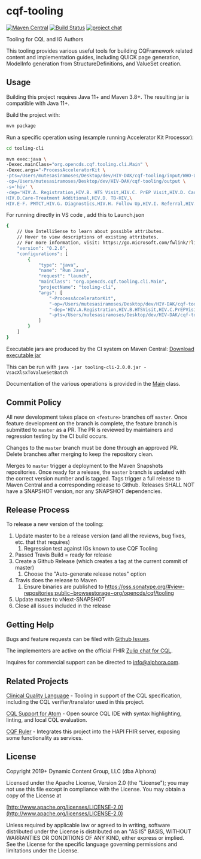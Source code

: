 # cqf-tooling

[![Maven Central](https://maven-badges.herokuapp.com/maven-central/org.opencds.cqf/tooling/badge.svg)](https://maven-badges.herokuapp.com/maven-central/org.opencds.cqf/tooling) [![Build Status](https://www.travis-ci.com/cqframework/cqf-tooling.svg?branch=master)](https://www.travis-ci.com/cqframework/cqf-tooling) [![project chat](https://img.shields.io/badge/zulip-join_chat-brightgreen.svg)](https://chat.fhir.org/#narrow/stream/179220-cql)

Tooling for CQL and IG Authors

This tooling provides various useful tools for building CQFramework related content and implementation guides, including QUICK page generation, ModelInfo generation from StructureDefinitions, and ValueSet creation.

## Usage

Building this project requires Java 11+ and Maven 3.8+. The resulting jar is compatible with Java 11+.

Build the project with:

```bash
mvn package
```

Run a specific operation using (example running Accelerator Kit Processor):

```bash
cd tooling-cli 
```

```bash
mvn exec:java \
-Dexec.mainClass="org.opencds.cqf.tooling.cli.Main" \
-Dexec.args="-ProcessAcceleratorKit \
-pts=/Users/mutesasiramoses/Desktop/dev/HIV-DAK/cqf-tooling/input/WHO-UCN-HHS-SIA-2022.1-eng.xlsx \
-op=/Users/mutesasiramoses/Desktop/dev/HIV-DAK/cqf-tooling/output \
-s='hiv' \
-dep='HIV.A. Registration,HIV.B. HTS Visit,HIV.C. PrEP Visit,HIV.D. Care-Treatment Core,\
HIV.D.Care-Treatment Additional,HIV.D. TB-HIV,\
HIV.E-F. PMTCT,HIV.G. Diagnostics,HIV.H. Follow Up,HIV.I. Referral,HIV. Surveillance,HIV. Configuration'"
```
For running directly in VS code , add this to Launch.json

```bash
{
    // Use IntelliSense to learn about possible attributes.
    // Hover to view descriptions of existing attributes.
    // For more information, visit: https://go.microsoft.com/fwlink/?linkid=830387
    "version": "0.2.0",
    "configurations": [
        {
            "type": "java",
            "name": "Run Java",
            "request": "launch",
            "mainClass": "org.opencds.cqf.tooling.cli.Main",
            "projectName": "tooling-cli",
            "args": [
                "-ProcessAcceleratorKit",
                "-op=/Users/mutesasiramoses/Desktop/dev/HIV-DAK/cqf-tooling/output",
                "-dep='HIV.A.Registration,HIV.B.HTSVisit,HIV.C.PrEPVisit,HIV.D.Care-TreatmentCore,HIV.D.Care-TreatmentAdditional,HIV.D.TB-HIV,HIV.E-F.PMTCT,HIV.G.Diagnostics,HIV.H.FollowUp,HIV.I.Referral,HIV.Surveillance,HIV.Configuration'",
                "-pts=/Users/mutesasiramoses/Desktop/dev/HIV-DAK/cqf-tooling/input/WHO-UCN-HHS-SIA-2022.1-eng.xlsx"
            ]
        }
    ]
}
```

Executable jars are produced by the CI system on Maven Central: [Download executable jar](https://oss.sonatype.org/service/local/artifact/maven/redirect?r=releases&g=org.opencds.cqf&a=tooling-cli&v=LATEST)

This can be run with `java -jar tooling-cli-2.0.0.jar -VsacXlsxToValueSetBatch`

Documentation of the various operations is provided in the [Main](tooling-cli/src/main/java/org/opencds/cqf/tooling/cli/Main.java) class.

## Commit Policy

All new development takes place on `<feature>` branches off `master`. Once feature development on the branch is complete, the feature branch is submitted to `master` as a PR. The PR is reviewed by maintainers and regression testing by the CI build occurs.

Changes to the `master` branch must be done through an approved PR. Delete branches after merging to keep the repository clean.

Merges to `master` trigger a deployment to the Maven Snapshots repositories. Once ready for a release, the `master` branch is updated with the correct version number and is tagged. Tags trigger a full release to Maven Central and a corresponding release to Github. Releases SHALL NOT have a SNAPSHOT version, nor any SNAPSHOT dependencies.

## Release Process

To release a new version of the tooling:
1. Update master to be a release version (and all the reviews, bug fixes, etc. that that requires)
   1. Regression test against IGs known to use CQF Tooling
2. Passed Travis Build = ready for release
3. Create a Github Release (which creates a tag at the current commit of master)
   1. Choose the "Auto-generate release notes" option
4. Travis does the release to Maven
   1. Ensure binaries are published to https://oss.sonatype.org/#view-repositories;public~browsestorage~org/opencds/cqf/tooling
5. Update master to vNext-SNAPSHOT
6. Close all issues included in the release

## Getting Help

Bugs and feature requests can be filed with [Github Issues](https://github.com/cqframework/cqf-tooling/issues).

The implementers are active on the official FHIR [Zulip chat for CQL](https://chat.fhir.org/#narrow/stream/179220-cql).

Inquires for commercial support can be directed to [info@alphora.com](info@alphora.com).

## Related Projects

[Clinical Quality Language](https://github.com/cqframework/clinical_quality_language) - Tooling in support of the CQL specification, including the CQL verifier/translator used in this project.

[CQL Support for Atom](https://atom.io/packages/language-cql) - Open source CQL IDE with syntax highlighting, linting, and local CQL evaluation.

[CQF Ruler](https://github.com/DBCG/cqf-ruler) - Integrates this project into the HAPI FHIR server, exposing some functionality as services.

## License

Copyright 2019+ Dynamic Content Group, LLC (dba Alphora)

Licensed under the Apache License, Version 2.0 (the "License");
you may not use this file except in compliance with the License.
You may obtain a copy of the License at

[http://www.apache.org/licenses/LICENSE-2.0](http://www.apache.org/licenses/LICENSE-2.0)

Unless required by applicable law or agreed to in writing, software
distributed under the License is distributed on an "AS IS" BASIS,
WITHOUT WARRANTIES OR CONDITIONS OF ANY KIND, either express or implied.
See the License for the specific language governing permissions and
limitations under the License.
